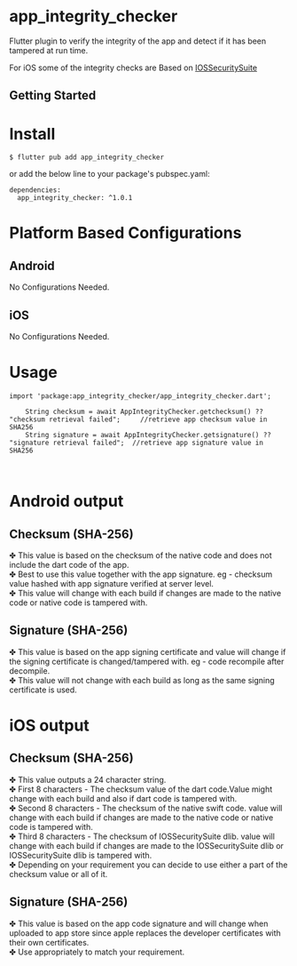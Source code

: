 # app_integrity_checker


Flutter plugin to verify the integrity of the app and detect if it has been tampered at run time.

For iOS some of the integrity checks are Based on
[IOSSecuritySuite](https://github.com/securing/IOSSecuritySuite)


## Getting Started

# Install
```
$ flutter pub add app_integrity_checker

```

or add the below line to your package's pubspec.yaml:

```
dependencies:
  app_integrity_checker: ^1.0.1

```

# Platform Based Configurations

## Android
No Configurations Needed.

## iOS
No Configurations Needed.

# Usage

```
import 'package:app_integrity_checker/app_integrity_checker.dart';

    String checksum = await AppIntegrityChecker.getchecksum() ?? "checksum retrieval failed";     //retrieve app checksum value in SHA256
    String signature = await AppIntegrityChecker.getsignature() ?? "signature retrieval failed";  //retrieve app signature value in SHA256   



```



# Android output

## Checksum (SHA-256)
✤ This value is based on the checksum of the native code and does not include the dart code of the app.  
✤ Best to use this value together with the app signature. eg - checksum value hashed with app signature verified at server level.  
✤ This value will change with each build if changes are made to the native code or native code is tampered with.  

## Signature (SHA-256)
✤ This value is based on the app signing certificate and value will change if the signing certificate is changed/tampered with. eg - code recompile after decompile.  
✤ This value will not change with each build as long as the same signing certificate is used.  




# iOS output

## Checksum (SHA-256)
✤ This value outputs a 24 character string.  
✤ First 8 characters  - The checksum value of the dart code.Value might change with each build and also if dart code is tampered with.  
✤ Second 8 characters - The checksum of the native swift code. value will change with each build if changes are made to the native code or native code is tampered with.  
✤ Third 8 characters  - The checksum of IOSSecuritySuite dlib. value will change with each build if changes are made to the IOSSecuritySuite dlib or IOSSecuritySuite dlib is tampered with.  
✤ Depending on your requirement you can decide to use either a part of the checksum value or all of it.  

## Signature (SHA-256)
✤ This value is based on the app code signature and will change when uploaded to app store since apple replaces the developer certificates with their own certificates.  
✤ Use appropriately to match your requirement.  
